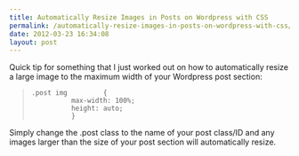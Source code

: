 ```yaml
---
title: Automatically Resize Images in Posts on Wordpress with CSS
permalink: /automatically-resize-images-in-posts-on-wordpress-with-css/
date: 2012-03-23 16:34:08
layout: post
---
```


Quick tip for something that I just worked out on how to automatically resize a large image to the maximum width of your Wordpress post section: 

> 
>     .post img			{
>     			max-width: 100%;
>     			height: auto;
>     			}
>     

Simply change the .post class to the name of your post class/ID and any images larger than the size of your post section will automatically resize.
